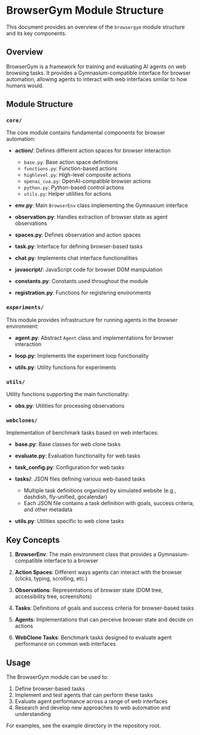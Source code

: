 # BrowserGym Module Structure

This document provides an overview of the `browsergym` module structure and its key components.

## Overview

BrowserGym is a framework for training and evaluating AI agents on web browsing tasks. It provides a Gymnasium-compatible interface for browser automation, allowing agents to interact with web interfaces similar to how humans would.

## Module Structure

### `core/`

The core module contains fundamental components for browser automation:

- **action/**: Defines different action spaces for browser interaction
  - `base.py`: Base action space definitions
  - `functions.py`: Function-based actions
  - `highlevel.py`: High-level composite actions
  - `openai_cua.py`: OpenAI-compatible browser actions
  - `python.py`: Python-based control actions
  - `utils.py`: Helper utilities for actions

- **env.py**: Main `BrowserEnv` class implementing the Gymnasium interface

- **observation.py**: Handles extraction of browser state as agent observations

- **spaces.py**: Defines observation and action spaces

- **task.py**: Interface for defining browser-based tasks

- **chat.py**: Implements chat interface functionalities

- **javascript/**: JavaScript code for browser DOM manipulation

- **constants.py**: Constants used throughout the module

- **registration.py**: Functions for registering environments

### `experiments/`

This module provides infrastructure for running agents in the browser environment:

- **agent.py**: Abstract `Agent` class and implementations for browser interaction

- **loop.py**: Implements the experiment loop functionality

- **utils.py**: Utility functions for experiments

### `utils/`

Utility functions supporting the main functionality:

- **obs.py**: Utilities for processing observations

### `webclones/`

Implementation of benchmark tasks based on web interfaces:

- **base.py**: Base classes for web clone tasks

- **evaluate.py**: Evaluation functionality for web tasks

- **task_config.py**: Configuration for web tasks

- **tasks/**: JSON files defining various web-based tasks
  - Multiple task definitions organized by simulated website (e.g., dashdish, fly-unified, gocalendar)
  - Each JSON file contains a task definition with goals, success criteria, and other metadata

- **utils.py**: Utilities specific to web clone tasks

## Key Concepts

1. **BrowserEnv**: The main environment class that provides a Gymnasium-compatible interface to a browser

2. **Action Spaces**: Different ways agents can interact with the browser (clicks, typing, scrolling, etc.)

3. **Observations**: Representations of browser state (DOM tree, accessibility tree, screenshots)

4. **Tasks**: Definitions of goals and success criteria for browser-based tasks

5. **Agents**: Implementations that can perceive browser state and decide on actions

6. **WebClone Tasks**: Benchmark tasks designed to evaluate agent performance on common web interfaces

## Usage

The BrowserGym module can be used to:

1. Define browser-based tasks
2. Implement and test agents that can perform these tasks
3. Evaluate agent performance across a range of web interfaces
4. Research and develop new approaches to web automation and understanding

For examples, see the example directory in the repository root.